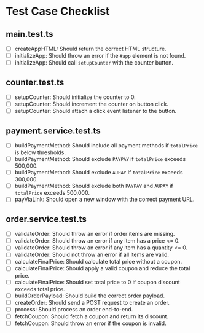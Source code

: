 # Test Case Checklist

## main.test.ts
- [ ] createAppHTML: Should return the correct HTML structure.
- [ ] initializeApp: Should throw an error if the `#app` element is not found.
- [ ] initializeApp: Should call `setupCounter` with the counter button.

## counter.test.ts
- [ ] setupCounter: Should initialize the counter to 0.
- [ ] setupCounter: Should increment the counter on button click.
- [ ] setupCounter: Should attach a click event listener to the button.

## payment.service.test.ts
- [ ] buildPaymentMethod: Should include all payment methods if `totalPrice` is below thresholds.
- [ ] buildPaymentMethod: Should exclude `PAYPAY` if `totalPrice` exceeds 500,000.
- [ ] buildPaymentMethod: Should exclude `AUPAY` if `totalPrice` exceeds 300,000.
- [ ] buildPaymentMethod: Should exclude both `PAYPAY` and `AUPAY` if `totalPrice` exceeds 500,000.
- [ ] payViaLink: Should open a new window with the correct payment URL.

## order.service.test.ts
- [ ] validateOrder: Should throw an error if order items are missing.
- [ ] validateOrder: Should throw an error if any item has a price <= 0.
- [ ] validateOrder: Should throw an error if any item has a quantity <= 0.
- [ ] validateOrder: Should not throw an error if all items are valid.
- [ ] calculateFinalPrice: Should calculate total price without a coupon.
- [ ] calculateFinalPrice: Should apply a valid coupon and reduce the total price.
- [ ] calculateFinalPrice: Should set total price to 0 if coupon discount exceeds total price.
- [ ] buildOrderPayload: Should build the correct order payload.
- [ ] createOrder: Should send a POST request to create an order.
- [ ] process: Should process an order end-to-end.
- [ ] fetchCoupon: Should fetch a coupon and return its discount.
- [ ] fetchCoupon: Should throw an error if the coupon is invalid.